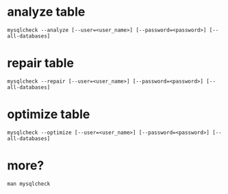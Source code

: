 # analyze table

    mysqlcheck --analyze [--user=<user_name>] [--password=<password>] [--all-databases]

# repair table

    mysqlcheck --repair [--user=<user_name>] [--password=<password>] [--all-databases]

# optimize table

    mysqlcheck --optimize [--user=<user_name>] [--password=<password>] [--all-databases]

# more?

    man mysqlcheck
